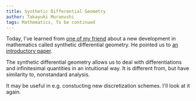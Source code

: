 ```yaml
---
title: Synthetic Differential Geometry
author: Takayuki Muranushi
tags: Mathematics, To be continued
---
```


Today, I've learned from [one of my friend](https://twitter.com/dif_engine)
about a new development in mathematics called synthetic differential geometry. He pointed us to 
[an introductory paper](http://arxiv.org/abs/0805.3307).

The synthetic differential geometry allows us to deal with
differentiations and infinitesimal quantities in an intuitional
way. It is different from, but have similarity to, nonstandard
analysis.

It may be useful in e.g. constucting new discretization schemes. I'll look at it again.


